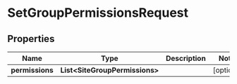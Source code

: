 

# SetGroupPermissionsRequest


## Properties

| Name | Type | Description | Notes |
|------------ | ------------- | ------------- | -------------|
|**permissions** | **List&lt;SiteGroupPermissions&gt;** |  |  [optional] |



